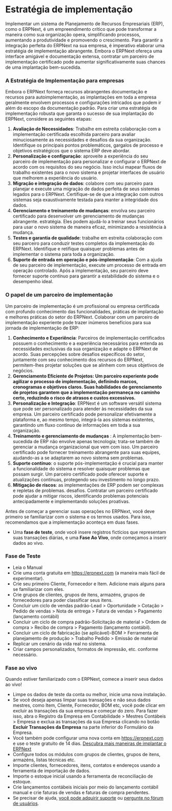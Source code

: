 # Estratégia de implementação



Implementar um sistema de Planejamento de Recursos Empresariais (ERP), como o ERPNext, é um empreendimento crítico que pode transformar a maneira como sua organização opera, simplificando processos, aumentando a produtividade e promovendo o crescimento. Para garantir a integração perfeita do ERPNext na sua empresa, é imperativo elaborar uma estratégia de implementação abrangente. Embora o ERPNext ofereça uma interface amigável e documentação extensa, contratar um parceiro de implementação certificado pode aumentar significativamente suas chances de uma implantação bem-sucedida.

### A Estratégia de Implementação para empresas

Embora o ERPNext forneça recursos abrangentes documentação e recursos para autoimplementação, as implantações em toda a empresa geralmente envolvem processos e configurações intricados que podem ir além do escopo da documentação padrão. Para criar uma estratégia de implementação robusta que garanta o sucesso de sua implantação do ERPNext, considere as seguintes etapas:

1. **Avaliação de Necessidades**: Trabalhe em estreita colaboração com a implementação certificada escolhida parceiro para avaliar minuciosamente as necessidades e desafios da sua organização. Identifique os principais pontos problemáticos, gargalos de processo e objetivos estratégicos que o sistema ERP deve abordar.
2. **Personalização e configuração**: aproveite a experiência do seu parceiro de implementação para personalizar e configurar o ERPNext de acordo com os requisitos do seu negócio. Isso inclui mapear fluxos de trabalho existentes para o novo sistema e projetar interfaces de usuário que melhorem a experiência do usuário.
3. **Migração e integração de dados**: colabore com seu parceiro para planejar e execute uma migração de dados perfeita de seus sistemas legados para o ERPNext. Certifique-se de que a integração com outros sistemas seja exaustivamente testada para manter a integridade dos dados.
4. **Gerenciamento e treinamento de mudanças**: envolva seu parceiro certificado para desenvolver um gerenciamento de mudanças abrangente. estratégia. Eles podem ajudá-lo a treinar seus funcionários para usar o novo sistema de maneira eficaz, minimizando a resistência à mudança.
5. **Testes e garantia de qualidade**: trabalhe em estreita colaboração com seu parceiro para conduzir testes completos da implementação do ERPNext. Identifique e retifique quaisquer problemas antes de implementar o sistema para toda a organização.
6. **Suporte de entrada em operação e pós-implementação**: Com a ajuda de seu parceiro de implementação, execute um processo de entrada em operação controlado. Após a implementação, seu parceiro deve fornecer suporte contínuo para garantir a estabilidade do sistema e o desempenho ideal.

### O papel de um parceiro de implementação

Um parceiro de implementação é um profissional ou empresa certificada com profundo conhecimento das funcionalidades, práticas de implantação e melhores práticas do setor do ERPNext. Colaborar com um parceiro de implementação experiente pode trazer inúmeros benefícios para sua jornada de implementação de ERP:

1. **Conhecimento e Experiência**: Parceiros de implementação certificados possuem o conhecimento e a experiência necessários para entenda as necessidades exclusivas da sua organização e adapte o ERPNext de acordo. Suas percepções sobre desafios específicos do setor, juntamente com seu conhecimento dos recursos do ERPNext, permitem-lhes projetar soluções que se alinhem com seus objetivos de negócios.
2. **Gerenciamento Eficiente de Projetos: Um parceiro experiente pode agilizar o processo de implementação, definindo marcos, cronogramas e objetivos claros. Suas habilidades de gerenciamento de projetos garantem que a implementação permaneça no caminho certo, reduzindo o risco de atrasos e custos excessivos.**
3. **Personalização e Integração**: ERPNext é um software versátil sistema que pode ser personalizado para atender às necessidades da sua empresa. Um parceiro certificado pode personalizar efetivamente a plataforma e, ao mesmo tempo, integrá-la aos sistemas existentes, garantindo um fluxo contínuo de informações em toda a sua organização.
4. **Treinamento e gerenciamento de mudanças** : A implementação bem-sucedida de ERP não envolve apenas tecnologia; trata-se também de gerenciar a mudança organizacional que vem com isso. Um parceiro certificado pode fornecer treinamento abrangente para suas equipes, ajudando-as a se adaptarem ao novo sistema sem problemas.
5. **Suporte contínuo**: o suporte pós-implementação é crucial para manter a funcionalidade do sistema e resolver quaisquer problemas que possam surgir. Um parceiro certificado pode oferecer suporte e atualizações contínuas, protegendo seu investimento no longo prazo.
6. **Mitigação de riscos**: as implementações de ERP podem ser complexas e repletas de problemas. desafios. Contratar um parceiro certificado pode ajudar a mitigar riscos, identificando problemas potenciais antecipadamente e implementando soluções proativas.

Antes de começar a gerenciar suas operações no ERPNext, você deve primeiro se familiarizar com o sistema e os termos usados. Para isso, recomendamos que a implementação aconteça em duas fases.

* Uma **fase de teste**, onde você insere registros fictícios que representam suas transações diárias, e uma **Fase Ao Vivo**, onde começamos a inserir dados ao vivo.

### Fase de Teste

* Leia o Manual
* Crie uma conta gratuita em <https://erpnext.com> (a maneira mais fácil de experimentar).
* Crie seu primeiro Cliente, Fornecedor e Item. Adicione mais alguns para se familiarizar com eles.
* Crie grupos de clientes, grupos de itens, armazéns, grupos de fornecedores para poder classificar seus itens.
* Concluir um ciclo de vendas padrão-Lead > Oportunidade > Cotação > Pedido de vendas > Nota de entrega > Fatura de vendas > Pagamento (lançamento contábil)
* Concluir um ciclo de compra padrão-Solicitação de material > Ordem de compra > Recibo de compra > Pagamento (lançamento contábil).
* Concluir um ciclo de fabricação (se aplicável)-BOM > Ferramenta de planejamento de produção > Trabalho Pedido > Emissão de material
* Replicar um cenário da vida real no sistema.
* Criar campos personalizados, formatos de impressão, etc. conforme necessário.

### Fase ao vivo

Quando estiver familiarizado com o ERPNext, comece a inserir seus dados ao vivo!

* Limpe os dados de teste da conta ou melhor, inicie uma nova instalação.
* Se você deseja apenas limpar suas transações e não seus dados mestres, como Item, Cliente, Fornecedor, BOM etc, você pode clicar em excluir as transações da sua empresa e começar do zero. Para fazer isso, abra o Registro da Empresa em Contabilidade > Mestres Contábeis > Empresa e exclua as transações da sua Empresa clicando no botão **Excluir Transações da Empresa** na parte inferior do Formulário da Empresa.
* Você também pode configurar uma nova conta em <https://erpnext.com> e use o teste gratuito de 14 dias. [Descubra mais maneiras de implantar o ERPNext](getting-started-with-erpnext)
* Configure todos os módulos com grupos de clientes, grupos de itens, armazéns, listas técnicas etc.
* Importe clientes, fornecedores, itens, contatos e endereços usando a ferramenta de importação de dados.
* Importe o estoque inicial usando a ferramenta de reconciliação de estoque.
* Crie lançamentos contábeis iniciais por meio do lançamento contábil manual e crie faturas de vendas e faturas de compra pendentes.
* Se precisar de ajuda, [você pode adquirir suporte](https://erpnext.com/pricing) ou [pergunte no fórum de usuários](https://discuss.erpnext.com).


